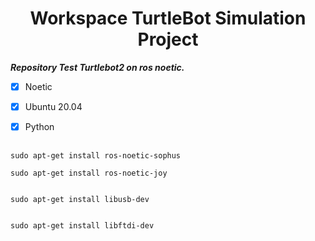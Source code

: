 <h1 align="center">
 Workspace TurtleBot Simulation Project
</h1>


***Repository Test Turtlebot2 on ros noetic.***



- [x] Noetic
- [x] Ubuntu 20.04
- [x] Python


##
 
```
sudo apt-get install ros-noetic-sophus
```


```
sudo apt-get install ros-noetic-joy
```

```

sudo apt-get install libusb-dev
```

```

sudo apt-get install libftdi-dev
```